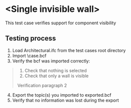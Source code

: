 # \<Single invisible wall\>

This test case verifies support for component visibility

## Testing process

1. Load Architectural.ifc from the test cases root directory
2. Import \case.bcf
3. Verify the bcf was imported correctly:

> 1. Check that nothing is selected
> 2. Check that only a wall is visible
> 
> Verification paragraph 2 

4. Export the topic(s) you imported to exported.bcf
5. Verify that no information was lost during the export


